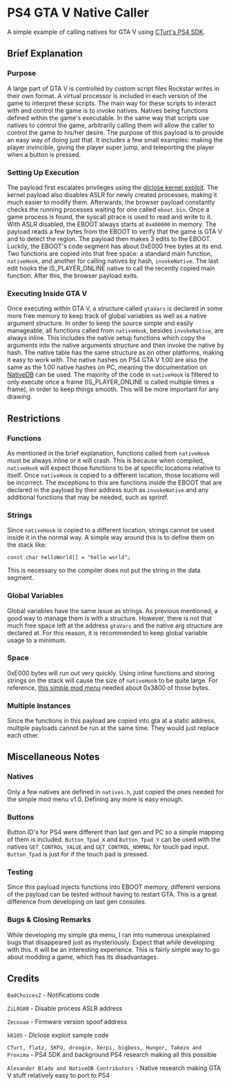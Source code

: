 # PS4 GTA V Native Caller
A simple example of calling natives for GTA V using [CTurt's PS4 SDK](https://github.com/CTurt/PS4-SDK).




## Brief Explanation
### Purpose
A large part of GTA V is controlled by custom script files Rockstar writes in their own format. A virtual processor is included in each version of the game to interpret these scripts. The main way for these scripts to interact with and control the game is to invoke natives. Natives being functions defined within the game's executable. In the same way that scripts use natives to control the game, arbitrarily calling them will allow the caller to control the game to his/her desire. The purpose of this payload is to provide an easy way of doing just that. It includes a few small examples: making the player invincible, giving the player super jump, and teleporting the player when a button is pressed.
### Setting Up Execution
The payload first escalates privileges using the [dlclose kernel exploit](https://github.com/kR105-zz/PS4-dlclose). The kernel payload also disables ASLR for newly created processes, making it much easier to modify them. Afterwards, the browser payload constantly checks the running processes waiting for one called `eboot.bin`. Once a game process is found, the syscall ptrace is used to read and write to it. With ASLR disabled, the EBOOT always starts at `0x400000` in memory. The payload reads a few bytes from the EBOOT to verify that the game is GTA V and to detect the region. The payload then makes 3 edits to the EBOOT. Luckily, the EBOOT's code segment has about 0xE000 free bytes at its end. Two functions are copied into that free space: a standard main function, `nativeHook`, and another for calling natives by hash, `invokeNative`. The last edit hooks the IS_PLAYER_ONLINE native to call the recently copied main function. After this, the browser payload exits.
### Executing Inside GTA V
Once executing within GTA V, a structure called `gtaVars` is declared in some more free memory to keep track of global variables as well as a native argument structure. In order to keep the source simple and easily manageable, all functions called from `nativeHook`, besides `invokeNative`, are always inline. This includes the native setup functions which copy the arguments into the native arguments structure and then invoke the native by hash. The native table has the same structure as on other platforms, making it easy to work with. The native hashes on PS4 GTA V 1.00 are also the same as the 1.00 native hashes on PC, meaning the documentation on [NativeDB](http://dev-c.com/nativedb/) can be used. The majority of the code in `nativeHook` is filtered to only execute once a frame (IS_PLAYER_ONLINE is called multiple times a frame), in order to keep things smooth. This will be more important for any drawing.


## Restrictions
### Functions
As mentioned in the brief explanation, functions called from `nativeHook` must be always inline or it will crash. This is because when compiled, `nativeHook` will expect those functions to be at specific locations relative to itself. Once `nativeHook` is copied to a different location, those locations will be incorrect. The exceptions to this are functions inside the EBOOT that are declared in the payload by their address such as `invokeNative` and any additional functions that may be needed, such as sprintf.
### Strings
Since `nativeHook` is copied to a different location, strings cannot be used inside it in the normal way. A simple way around this is to define them on the stack like:
	
	const char helloWorld[] = "hello world";
This is necessary so the compiler does not put the string in the data segment.
### Global Variables
Global variables have the same issue as strings. As previous mentioned, a good way to manage them is with a structure. However, there is not that much free space left at the address `gtaVars` and the native arg structure are declared at. For this reason, it is recommended to keep global variable usage to a minimum.
### Space
0xE000 bytes will run out very quickly. Using inline functions and storing strings on the stack will cause the size of `nativeHook` to be quite large. For reference, [this simple mod menu](https://www.youtube.com/watch?v=5zgEHS5orRQ) needed about 0x3800 of those bytes.
### Multiple Instances
Since the functions in this payload are copied into gta at a static address, multiple payloads cannot be run at the same time. They would just replace each other.


## Miscellaneous Notes
### Natives
Only a few natives are defined in `natives.h`, just copied the ones needed for the simple mod menu v1.0. Defining any more is easy enough.
### Buttons
Button ID's for PS4 were different than last gen and PC so a simple mapping of them is included. `Button_Tpad_X` and `Button_Tpad_Y` can be used with the natives `GET_CONTROL_VALUE` and `GET_CONTROL_NORMAL` for touch pad input. `Button_Tpad` is just for if the touch pad is pressed.
### Testing
Since this payload injects functions into EBOOT memory, different versions of the payload can be tested without having to restart GTA. This is a great difference from developing on last gen consoles.
### Bugs & Closing Remarks
While developing my simple gta menu, I ran into numerous unexplained bugs that disappeared just as mysteriously. Expect that while developing with this. It will be an interesting experience. This is fairly simple way to go about modding a game, which has its disadvantages.


## Credits
`BadChoicesZ` - Notifications code

`ZiL0G80` - Disable process ASLR address

`Zecoxao` - Firmware version spoof address

`kR105` - Dlclose exploit sample code

`CTurt, flatz, SKFU, droogie, Xerpi, bigboss, Hunger, Takezo and Proxima` - PS4 SDK and background PS4 research making all this possible

`Alexander Blade and NativeDB Contributors` - Native research making GTA V stuff relatively easy to port to PS4
